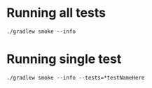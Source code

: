 # Running all tests

```
./gradlew smoke --info
```

# Running single test

```
./gradlew smoke --info --tests=*testNameHere
```